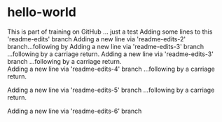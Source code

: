 # hello-world
This is part of training on GitHub ... just a test
Adding some lines to this 'readme-edits' branch
Adding a new line via 'readme-edits-2' branch...following by <ENTER>
Adding a new line via 'readme-edits-3' branch ...following by a carriage return.
Adding a new line via 'readme-edits-3' branch ...following by a carriage return.  
Adding a new line via 'readme-edits-4' branch ...following by a carriage return.
  
Adding a new line via 'readme-edits-5' branch ...following by a carriage return.

Adding a new line via 'readme-edits-6' branch
